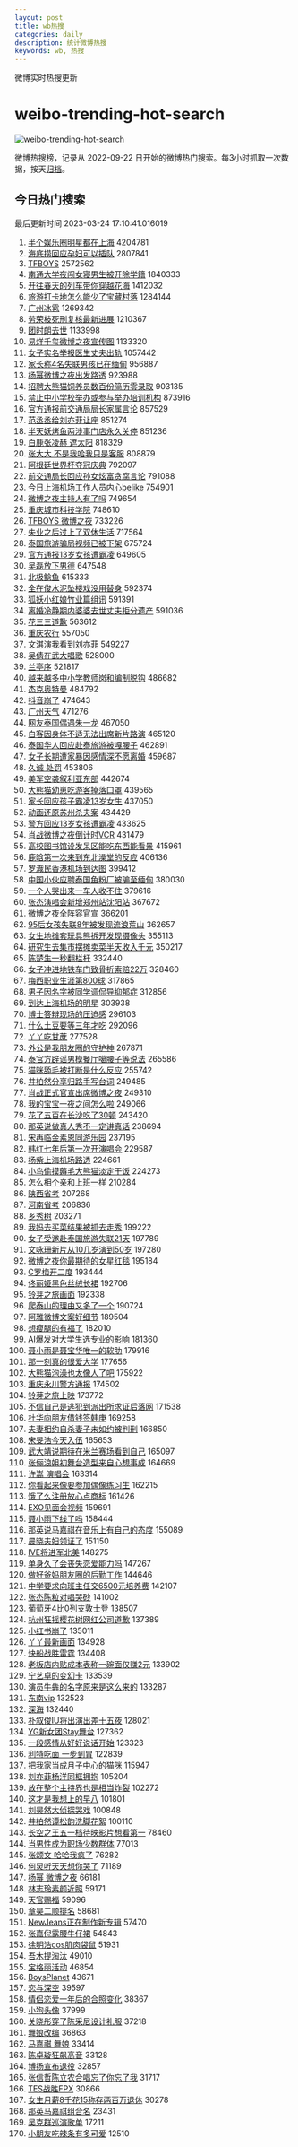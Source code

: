 ```yaml
---
layout: post
title: wb热搜
categories: daily
description: 统计微博热搜
keywords: wb, 热搜
---
```


微博实时热搜更新

# weibo-trending-hot-search

[![weibo-trending-hot-search](https://github.com/ameizi/weibo-trending-hot-search/actions/workflows/ci.yml/badge.svg)](https://github.com/ameizi/weibo-trending-hot-search/actions/workflows/ci.yml)

微博热搜榜，记录从 2022-09-22 日开始的微博热门搜索。每3小时抓取一次数据，按天[归档](./archives)。

## 今日热门搜索

<!-- BEGIN --> 
最后更新时间 2023-03-24 17:10:41.016019 
1. [半个娱乐圈明星都在上海](https://s.weibo.com/weibo?q=%23%E5%8D%8A%E4%B8%AA%E5%A8%B1%E4%B9%90%E5%9C%88%E6%98%8E%E6%98%9F%E9%83%BD%E5%9C%A8%E4%B8%8A%E6%B5%B7%23&t=31&band_rank=1&Refer=top) 4204781
1. [海底捞回应孕妇可以插队](https://s.weibo.com/weibo?q=%23%E6%B5%B7%E5%BA%95%E6%8D%9E%E5%9B%9E%E5%BA%94%E5%AD%95%E5%A6%87%E5%8F%AF%E4%BB%A5%E6%8F%92%E9%98%9F%23&t=31&band_rank=1&Refer=top) 2807841
1. [TFBOYS](https://s.weibo.com/weibo?q=TFBOYS&t=31&band_rank=1&Refer=top) 2572562
1. [南通大学夜闯女寝男生被开除学籍](https://s.weibo.com/weibo?q=%23%E5%8D%97%E9%80%9A%E5%A4%A7%E5%AD%A6%E5%A4%9C%E9%97%AF%E5%A5%B3%E5%AF%9D%E7%94%B7%E7%94%9F%E8%A2%AB%E5%BC%80%E9%99%A4%E5%AD%A6%E7%B1%8D%23&t=31&band_rank=2&Refer=top) 1840333
1. [开往春天的列车带你穿越花海](https://s.weibo.com/weibo?q=%23%E5%BC%80%E5%BE%80%E6%98%A5%E5%A4%A9%E7%9A%84%E5%88%97%E8%BD%A6%E5%B8%A6%E4%BD%A0%E7%A9%BF%E8%B6%8A%E8%8A%B1%E6%B5%B7%23&t=31&band_rank=3&Refer=top) 1412032
1. [旅游打卡地怎么能少了宝藏村落](https://s.weibo.com/weibo?q=%23%E6%97%85%E6%B8%B8%E6%89%93%E5%8D%A1%E5%9C%B0%E6%80%8E%E4%B9%88%E8%83%BD%E5%B0%91%E4%BA%86%E5%AE%9D%E8%97%8F%E6%9D%91%E8%90%BD%23&t=31&band_rank=3&Refer=top) 1284144
1. [广州冰雹](https://s.weibo.com/weibo?q=%23%E5%B9%BF%E5%B7%9E%E5%86%B0%E9%9B%B9%23&t=31&band_rank=4&Refer=top) 1269342
1. [劳荣枝死刑复核最新进展](https://s.weibo.com/weibo?q=%23%E5%8A%B3%E8%8D%A3%E6%9E%9D%E6%AD%BB%E5%88%91%E5%A4%8D%E6%A0%B8%E6%9C%80%E6%96%B0%E8%BF%9B%E5%B1%95%23&t=31&band_rank=5&Refer=top) 1210367
1. [团时朗去世](https://s.weibo.com/weibo?q=%23%E5%9B%A2%E6%97%B6%E6%9C%97%E5%8E%BB%E4%B8%96%23&t=31&band_rank=6&Refer=top) 1133998
1. [易烊千玺微博之夜宣传图](https://s.weibo.com/weibo?q=%23%E6%98%93%E7%83%8A%E5%8D%83%E7%8E%BA%E5%BE%AE%E5%8D%9A%E4%B9%8B%E5%A4%9C%E5%AE%A3%E4%BC%A0%E5%9B%BE%23&t=31&band_rank=7&Refer=top) 1133320
1. [女子实名举报医生丈夫出轨](https://s.weibo.com/weibo?q=%23%E5%A5%B3%E5%AD%90%E5%AE%9E%E5%90%8D%E4%B8%BE%E6%8A%A5%E5%8C%BB%E7%94%9F%E4%B8%88%E5%A4%AB%E5%87%BA%E8%BD%A8%23&t=31&band_rank=4&Refer=top) 1057442
1. [家长称4名失联男孩已在缅甸](https://s.weibo.com/weibo?q=%23%E5%AE%B6%E9%95%BF%E7%A7%B04%E5%90%8D%E5%A4%B1%E8%81%94%E7%94%B7%E5%AD%A9%E5%B7%B2%E5%9C%A8%E7%BC%85%E7%94%B8%23&t=31&band_rank=8&Refer=top) 956887
1. [杨幂微博之夜出发路透](https://s.weibo.com/weibo?q=%23%E6%9D%A8%E5%B9%82%E5%BE%AE%E5%8D%9A%E4%B9%8B%E5%A4%9C%E5%87%BA%E5%8F%91%E8%B7%AF%E9%80%8F%23&t=31&band_rank=9&Refer=top) 923988
1. [招聘大熊猫饲养员数百份简历零录取](https://s.weibo.com/weibo?q=%23%E6%8B%9B%E8%81%98%E5%A4%A7%E7%86%8A%E7%8C%AB%E9%A5%B2%E5%85%BB%E5%91%98%E6%95%B0%E7%99%BE%E4%BB%BD%E7%AE%80%E5%8E%86%E9%9B%B6%E5%BD%95%E5%8F%96%23&t=31&band_rank=6&Refer=top) 903135
1. [禁止中小学校举办或参与举办培训机构](https://s.weibo.com/weibo?q=%23%E7%A6%81%E6%AD%A2%E4%B8%AD%E5%B0%8F%E5%AD%A6%E6%A0%A1%E4%B8%BE%E5%8A%9E%E6%88%96%E5%8F%82%E4%B8%8E%E4%B8%BE%E5%8A%9E%E5%9F%B9%E8%AE%AD%E6%9C%BA%E6%9E%84%23&t=31&band_rank=10&Refer=top) 873916
1. [官方通报前交通局局长家属言论](https://s.weibo.com/weibo?q=%23%E5%AE%98%E6%96%B9%E9%80%9A%E6%8A%A5%E5%89%8D%E4%BA%A4%E9%80%9A%E5%B1%80%E5%B1%80%E9%95%BF%E5%AE%B6%E5%B1%9E%E8%A8%80%E8%AE%BA%23&t=31&band_rank=2&Refer=top) 857529
1. [范丞丞给刘亦菲让座](https://s.weibo.com/weibo?q=%23%E8%8C%83%E4%B8%9E%E4%B8%9E%E7%BB%99%E5%88%98%E4%BA%A6%E8%8F%B2%E8%AE%A9%E5%BA%A7%23&t=31&band_rank=11&Refer=top) 851274
1. [半天妖烤鱼两涉事门店永久关停](https://s.weibo.com/weibo?q=%23%E5%8D%8A%E5%A4%A9%E5%A6%96%E7%83%A4%E9%B1%BC%E4%B8%A4%E6%B6%89%E4%BA%8B%E9%97%A8%E5%BA%97%E6%B0%B8%E4%B9%85%E5%85%B3%E5%81%9C%23&t=31&band_rank=2&Refer=top) 851236
1. [白鹿张凌赫 遮太阳](https://s.weibo.com/weibo?q=%E7%99%BD%E9%B9%BF%E5%BC%A0%E5%87%8C%E8%B5%AB%20%E9%81%AE%E5%A4%AA%E9%98%B3&t=31&band_rank=7&Refer=top) 818329
1. [张大大 不是我哈我只是客服](https://s.weibo.com/weibo?q=%E5%BC%A0%E5%A4%A7%E5%A4%A7%20%E4%B8%8D%E6%98%AF%E6%88%91%E5%93%88%E6%88%91%E5%8F%AA%E6%98%AF%E5%AE%A2%E6%9C%8D&t=31&band_rank=4&Refer=top) 808879
1. [阿根廷世界杯夺冠庆典](https://s.weibo.com/weibo?q=%23%E9%98%BF%E6%A0%B9%E5%BB%B7%E4%B8%96%E7%95%8C%E6%9D%AF%E5%A4%BA%E5%86%A0%E5%BA%86%E5%85%B8%23&t=31&band_rank=8&Refer=top) 792097
1. [前交通局长回应孙女炫富贪腐言论](https://s.weibo.com/weibo?q=%23%E5%89%8D%E4%BA%A4%E9%80%9A%E5%B1%80%E9%95%BF%E5%9B%9E%E5%BA%94%E5%AD%99%E5%A5%B3%E7%82%AB%E5%AF%8C%E8%B4%AA%E8%85%90%E8%A8%80%E8%AE%BA%23&t=31&band_rank=5&Refer=top) 791088
1. [今日上海机场工作人员内心belike](https://s.weibo.com/weibo?q=%23%E4%BB%8A%E6%97%A5%E4%B8%8A%E6%B5%B7%E6%9C%BA%E5%9C%BA%E5%B7%A5%E4%BD%9C%E4%BA%BA%E5%91%98%E5%86%85%E5%BF%83belike%23&t=31&band_rank=6&Refer=top) 754901
1. [微博之夜主持人有了吗](https://s.weibo.com/weibo?q=%23%E5%BE%AE%E5%8D%9A%E4%B9%8B%E5%A4%9C%E4%B8%BB%E6%8C%81%E4%BA%BA%E6%9C%89%E4%BA%86%E5%90%97%23&t=31&band_rank=12&Refer=top) 749654
1. [重庆城市科技学院](https://s.weibo.com/weibo?q=%23%E9%87%8D%E5%BA%86%E5%9F%8E%E5%B8%82%E7%A7%91%E6%8A%80%E5%AD%A6%E9%99%A2%23&t=31&band_rank=7&Refer=top) 748610
1. [TFBOYS 微博之夜](https://s.weibo.com/weibo?q=TFBOYS%20%E5%BE%AE%E5%8D%9A%E4%B9%8B%E5%A4%9C&t=31&band_rank=4&Refer=top) 733226
1. [失业之后过上了双休生活](https://s.weibo.com/weibo?q=%23%E5%A4%B1%E4%B8%9A%E4%B9%8B%E5%90%8E%E8%BF%87%E4%B8%8A%E4%BA%86%E5%8F%8C%E4%BC%91%E7%94%9F%E6%B4%BB%23&t=31&band_rank=9&Refer=top) 717564
1. [泰国旅游骗局视频已被下架](https://s.weibo.com/weibo?q=%23%E6%B3%B0%E5%9B%BD%E6%97%85%E6%B8%B8%E9%AA%97%E5%B1%80%E8%A7%86%E9%A2%91%E5%B7%B2%E8%A2%AB%E4%B8%8B%E6%9E%B6%23&t=31&band_rank=41&Refer=top) 675724
1. [官方通报13岁女孩遭霸凌](https://s.weibo.com/weibo?q=%23%E5%AE%98%E6%96%B9%E9%80%9A%E6%8A%A513%E5%B2%81%E5%A5%B3%E5%AD%A9%E9%81%AD%E9%9C%B8%E5%87%8C%23&t=31&band_rank=10&Refer=top) 649605
1. [吴磊放下男德](https://s.weibo.com/weibo?q=%23%E5%90%B4%E7%A3%8A%E6%94%BE%E4%B8%8B%E7%94%B7%E5%BE%B7%23&t=31&band_rank=6&Refer=top) 647548
1. [北极鲶鱼](https://s.weibo.com/weibo?q=%23%E5%8C%97%E6%9E%81%E9%B2%B6%E9%B1%BC%23&t=31&band_rank=11&Refer=top) 615333
1. [全在俊水泥坠楼戏没用替身](https://s.weibo.com/weibo?q=%23%E5%85%A8%E5%9C%A8%E4%BF%8A%E6%B0%B4%E6%B3%A5%E5%9D%A0%E6%A5%BC%E6%88%8F%E6%B2%A1%E7%94%A8%E6%9B%BF%E8%BA%AB%23&t=31&band_rank=2&Refer=top) 592374
1. [狐妖小红娘竹业篇组讯](https://s.weibo.com/weibo?q=%23%E7%8B%90%E5%A6%96%E5%B0%8F%E7%BA%A2%E5%A8%98%E7%AB%B9%E4%B8%9A%E7%AF%87%E7%BB%84%E8%AE%AF%23&t=31&band_rank=10&Refer=top) 591391
1. [离婚冷静期内婆婆去世丈夫拒分遗产](https://s.weibo.com/weibo?q=%23%E7%A6%BB%E5%A9%9A%E5%86%B7%E9%9D%99%E6%9C%9F%E5%86%85%E5%A9%86%E5%A9%86%E5%8E%BB%E4%B8%96%E4%B8%88%E5%A4%AB%E6%8B%92%E5%88%86%E9%81%97%E4%BA%A7%23&t=31&band_rank=19&Refer=top) 591036
1. [花三三道歉](https://s.weibo.com/weibo?q=%23%E8%8A%B1%E4%B8%89%E4%B8%89%E9%81%93%E6%AD%89%23&t=31&band_rank=12&Refer=top) 563612
1. [重庆农行](https://s.weibo.com/weibo?q=%E9%87%8D%E5%BA%86%E5%86%9C%E8%A1%8C&t=31&band_rank=7&Refer=top) 557050
1. [文淇演我看到刘亦菲](https://s.weibo.com/weibo?q=%23%E6%96%87%E6%B7%87%E6%BC%94%E6%88%91%E7%9C%8B%E5%88%B0%E5%88%98%E4%BA%A6%E8%8F%B2%23&t=31&band_rank=13&Refer=top) 549227
1. [吴倩在武大唱歌](https://s.weibo.com/weibo?q=%23%E5%90%B4%E5%80%A9%E5%9C%A8%E6%AD%A6%E5%A4%A7%E5%94%B1%E6%AD%8C%23&t=31&band_rank=14&Refer=top) 528000
1. [兰亭序](https://s.weibo.com/weibo?q=%E5%85%B0%E4%BA%AD%E5%BA%8F&t=31&band_rank=1&Refer=top) 521817
1. [越来越多中小学教师岗和编制脱钩](https://s.weibo.com/weibo?q=%23%E8%B6%8A%E6%9D%A5%E8%B6%8A%E5%A4%9A%E4%B8%AD%E5%B0%8F%E5%AD%A6%E6%95%99%E5%B8%88%E5%B2%97%E5%92%8C%E7%BC%96%E5%88%B6%E8%84%B1%E9%92%A9%23&t=31&band_rank=4&Refer=top) 486682
1. [杰克奥特曼](https://s.weibo.com/weibo?q=%E6%9D%B0%E5%85%8B%E5%A5%A5%E7%89%B9%E6%9B%BC&t=31&band_rank=17&Refer=top) 484792
1. [抖音崩了](https://s.weibo.com/weibo?q=%E6%8A%96%E9%9F%B3%E5%B4%A9%E4%BA%86&t=31&band_rank=31&Refer=top) 474643
1. [广州天气](https://s.weibo.com/weibo?q=%23%E5%B9%BF%E5%B7%9E%E5%A4%A9%E6%B0%94%23&t=31&band_rank=18&Refer=top) 471276
1. [网友泰国偶遇朱一龙](https://s.weibo.com/weibo?q=%23%E7%BD%91%E5%8F%8B%E6%B3%B0%E5%9B%BD%E5%81%B6%E9%81%87%E6%9C%B1%E4%B8%80%E9%BE%99%23&t=31&band_rank=17&Refer=top) 467050
1. [白客因身体不适无法出席新片路演](https://s.weibo.com/weibo?q=%23%E7%99%BD%E5%AE%A2%E5%9B%A0%E8%BA%AB%E4%BD%93%E4%B8%8D%E9%80%82%E6%97%A0%E6%B3%95%E5%87%BA%E5%B8%AD%E6%96%B0%E7%89%87%E8%B7%AF%E6%BC%94%23&t=31&band_rank=19&Refer=top) 465120
1. [泰国华人回应赴泰旅游被嘎腰子](https://s.weibo.com/weibo?q=%23%E6%B3%B0%E5%9B%BD%E5%8D%8E%E4%BA%BA%E5%9B%9E%E5%BA%94%E8%B5%B4%E6%B3%B0%E6%97%85%E6%B8%B8%E8%A2%AB%E5%98%8E%E8%85%B0%E5%AD%90%23&t=31&band_rank=20&Refer=top) 462891
1. [女子长期遭家暴因感情深不愿离婚](https://s.weibo.com/weibo?q=%23%E5%A5%B3%E5%AD%90%E9%95%BF%E6%9C%9F%E9%81%AD%E5%AE%B6%E6%9A%B4%E5%9B%A0%E6%84%9F%E6%83%85%E6%B7%B1%E4%B8%8D%E6%84%BF%E7%A6%BB%E5%A9%9A%23&t=31&band_rank=9&Refer=top) 459687
1. [久诚 处罚](https://s.weibo.com/weibo?q=%E4%B9%85%E8%AF%9A%20%E5%A4%84%E7%BD%9A&t=31&band_rank=18&Refer=top) 453806
1. [美军空袭叙利亚东部](https://s.weibo.com/weibo?q=%23%E7%BE%8E%E5%86%9B%E7%A9%BA%E8%A2%AD%E5%8F%99%E5%88%A9%E4%BA%9A%E4%B8%9C%E9%83%A8%23&t=31&band_rank=10&Refer=top) 442674
1. [大熊猫幼崽吃游客掉落口罩](https://s.weibo.com/weibo?q=%23%E5%A4%A7%E7%86%8A%E7%8C%AB%E5%B9%BC%E5%B4%BD%E5%90%83%E6%B8%B8%E5%AE%A2%E6%8E%89%E8%90%BD%E5%8F%A3%E7%BD%A9%23&t=31&band_rank=11&Refer=top) 439565
1. [家长回应孩子霸凌13岁女生](https://s.weibo.com/weibo?q=%23%E5%AE%B6%E9%95%BF%E5%9B%9E%E5%BA%94%E5%AD%A9%E5%AD%90%E9%9C%B8%E5%87%8C13%E5%B2%81%E5%A5%B3%E7%94%9F%23&t=31&band_rank=13&Refer=top) 437050
1. [动画还原苏州杀夫案](https://s.weibo.com/weibo?q=%23%E5%8A%A8%E7%94%BB%E8%BF%98%E5%8E%9F%E8%8B%8F%E5%B7%9E%E6%9D%80%E5%A4%AB%E6%A1%88%23&t=31&band_rank=12&Refer=top) 434429
1. [警方回应13岁女孩遭霸凌](https://s.weibo.com/weibo?q=%23%E8%AD%A6%E6%96%B9%E5%9B%9E%E5%BA%9413%E5%B2%81%E5%A5%B3%E5%AD%A9%E9%81%AD%E9%9C%B8%E5%87%8C%23&t=31&band_rank=19&Refer=top) 433625
1. [肖战微博之夜倒计时VCR](https://s.weibo.com/weibo?q=%23%E8%82%96%E6%88%98%E5%BE%AE%E5%8D%9A%E4%B9%8B%E5%A4%9C%E5%80%92%E8%AE%A1%E6%97%B6VCR%23&t=31&band_rank=14&Refer=top) 431479
1. [高校图书馆设发呆区能吃东西能看景](https://s.weibo.com/weibo?q=%23%E9%AB%98%E6%A0%A1%E5%9B%BE%E4%B9%A6%E9%A6%86%E8%AE%BE%E5%8F%91%E5%91%86%E5%8C%BA%E8%83%BD%E5%90%83%E4%B8%9C%E8%A5%BF%E8%83%BD%E7%9C%8B%E6%99%AF%23&t=31&band_rank=21&Refer=top) 415961
1. [鹿晗第一次来到东北澡堂的反应](https://s.weibo.com/weibo?q=%23%E9%B9%BF%E6%99%97%E7%AC%AC%E4%B8%80%E6%AC%A1%E6%9D%A5%E5%88%B0%E4%B8%9C%E5%8C%97%E6%BE%A1%E5%A0%82%E7%9A%84%E5%8F%8D%E5%BA%94%23&t=31&band_rank=14&Refer=top) 406136
1. [罗渽民香港机场到达图](https://s.weibo.com/weibo?q=%23%E7%BD%97%E6%B8%BD%E6%B0%91%E9%A6%99%E6%B8%AF%E6%9C%BA%E5%9C%BA%E5%88%B0%E8%BE%BE%E5%9B%BE%23&t=31&band_rank=16&Refer=top) 399412
1. [中国小伙应聘泰国鱼粉厂被骗至缅甸](https://s.weibo.com/weibo?q=%23%E4%B8%AD%E5%9B%BD%E5%B0%8F%E4%BC%99%E5%BA%94%E8%81%98%E6%B3%B0%E5%9B%BD%E9%B1%BC%E7%B2%89%E5%8E%82%E8%A2%AB%E9%AA%97%E8%87%B3%E7%BC%85%E7%94%B8%23&t=31&band_rank=25&Refer=top) 380030
1. [一个人哭出来一车人收不住](https://s.weibo.com/weibo?q=%23%E4%B8%80%E4%B8%AA%E4%BA%BA%E5%93%AD%E5%87%BA%E6%9D%A5%E4%B8%80%E8%BD%A6%E4%BA%BA%E6%94%B6%E4%B8%8D%E4%BD%8F%23&t=31&band_rank=17&Refer=top) 379616
1. [张杰演唱会新增郑州站沈阳站](https://s.weibo.com/weibo?q=%23%E5%BC%A0%E6%9D%B0%E6%BC%94%E5%94%B1%E4%BC%9A%E6%96%B0%E5%A2%9E%E9%83%91%E5%B7%9E%E7%AB%99%E6%B2%88%E9%98%B3%E7%AB%99%23&t=31&band_rank=19&Refer=top) 367672
1. [微博之夜全阵容官宣](https://s.weibo.com/weibo?q=%23%E5%BE%AE%E5%8D%9A%E4%B9%8B%E5%A4%9C%E5%85%A8%E9%98%B5%E5%AE%B9%E5%AE%98%E5%AE%A3%23&t=31&band_rank=20&Refer=top) 366201
1. [95后女孩失联8年被发现流浪荒山](https://s.weibo.com/weibo?q=%2395%E5%90%8E%E5%A5%B3%E5%AD%A9%E5%A4%B1%E8%81%948%E5%B9%B4%E8%A2%AB%E5%8F%91%E7%8E%B0%E6%B5%81%E6%B5%AA%E8%8D%92%E5%B1%B1%23&t=31&band_rank=12&Refer=top) 362657
1. [女生地摊套玩具熊拆开发现摄像头](https://s.weibo.com/weibo?q=%23%E5%A5%B3%E7%94%9F%E5%9C%B0%E6%91%8A%E5%A5%97%E7%8E%A9%E5%85%B7%E7%86%8A%E6%8B%86%E5%BC%80%E5%8F%91%E7%8E%B0%E6%91%84%E5%83%8F%E5%A4%B4%23&t=31&band_rank=21&Refer=top) 355113
1. [研究生去集市摆摊卖菜半天收入千元](https://s.weibo.com/weibo?q=%23%E7%A0%94%E7%A9%B6%E7%94%9F%E5%8E%BB%E9%9B%86%E5%B8%82%E6%91%86%E6%91%8A%E5%8D%96%E8%8F%9C%E5%8D%8A%E5%A4%A9%E6%94%B6%E5%85%A5%E5%8D%83%E5%85%83%23&t=31&band_rank=21&Refer=top) 350217
1. [陈楚生一秒翻栏杆](https://s.weibo.com/weibo?q=%23%E9%99%88%E6%A5%9A%E7%94%9F%E4%B8%80%E7%A7%92%E7%BF%BB%E6%A0%8F%E6%9D%86%23&t=31&band_rank=16&Refer=top) 332440
1. [女子冲进地铁车门致骨折索赔22万](https://s.weibo.com/weibo?q=%23%E5%A5%B3%E5%AD%90%E5%86%B2%E8%BF%9B%E5%9C%B0%E9%93%81%E8%BD%A6%E9%97%A8%E8%87%B4%E9%AA%A8%E6%8A%98%E7%B4%A2%E8%B5%9422%E4%B8%87%23&t=31&band_rank=32&Refer=top) 328460
1. [梅西职业生涯第800球](https://s.weibo.com/weibo?q=%23%E6%A2%85%E8%A5%BF%E8%81%8C%E4%B8%9A%E7%94%9F%E6%B6%AF%E7%AC%AC800%E7%90%83%23&t=31&band_rank=27&Refer=top) 317865
1. [男子因名字被同学调侃导抑郁症](https://s.weibo.com/weibo?q=%23%E7%94%B7%E5%AD%90%E5%9B%A0%E5%90%8D%E5%AD%97%E8%A2%AB%E5%90%8C%E5%AD%A6%E8%B0%83%E4%BE%83%E5%AF%BC%E6%8A%91%E9%83%81%E7%97%87%23&t=31&band_rank=21&Refer=top) 312856
1. [到达上海机场的明星](https://s.weibo.com/weibo?q=%23%E5%88%B0%E8%BE%BE%E4%B8%8A%E6%B5%B7%E6%9C%BA%E5%9C%BA%E7%9A%84%E6%98%8E%E6%98%9F%23&t=31&band_rank=22&Refer=top) 303938
1. [博士答辩现场的压迫感](https://s.weibo.com/weibo?q=%23%E5%8D%9A%E5%A3%AB%E7%AD%94%E8%BE%A9%E7%8E%B0%E5%9C%BA%E7%9A%84%E5%8E%8B%E8%BF%AB%E6%84%9F%23&t=31&band_rank=28&Refer=top) 296103
1. [什么土豆要等三年才吃](https://s.weibo.com/weibo?q=%23%E4%BB%80%E4%B9%88%E5%9C%9F%E8%B1%86%E8%A6%81%E7%AD%89%E4%B8%89%E5%B9%B4%E6%89%8D%E5%90%83%23&t=31&band_rank=24&Refer=top) 292096
1. [丫丫吃甘蔗](https://s.weibo.com/weibo?q=%23%E4%B8%AB%E4%B8%AB%E5%90%83%E7%94%98%E8%94%97%23&t=31&band_rank=5&Refer=top) 277528
1. [外公是我朋友圈的守护神](https://s.weibo.com/weibo?q=%23%E5%A4%96%E5%85%AC%E6%98%AF%E6%88%91%E6%9C%8B%E5%8F%8B%E5%9C%88%E7%9A%84%E5%AE%88%E6%8A%A4%E7%A5%9E%23&t=31&band_rank=48&Refer=top) 267871
1. [泰官方辟谣男模餐厅噶腰子等说法](https://s.weibo.com/weibo?q=%23%E6%B3%B0%E5%AE%98%E6%96%B9%E8%BE%9F%E8%B0%A3%E7%94%B7%E6%A8%A1%E9%A4%90%E5%8E%85%E5%99%B6%E8%85%B0%E5%AD%90%E7%AD%89%E8%AF%B4%E6%B3%95%23&t=31&band_rank=6&Refer=top) 265586
1. [猫咪舔毛被打断是什么反应](https://s.weibo.com/weibo?q=%23%E7%8C%AB%E5%92%AA%E8%88%94%E6%AF%9B%E8%A2%AB%E6%89%93%E6%96%AD%E6%98%AF%E4%BB%80%E4%B9%88%E5%8F%8D%E5%BA%94%23&t=31&band_rank=26&Refer=top) 255742
1. [井柏然分享归路手写台词](https://s.weibo.com/weibo?q=%23%E4%BA%95%E6%9F%8F%E7%84%B6%E5%88%86%E4%BA%AB%E5%BD%92%E8%B7%AF%E6%89%8B%E5%86%99%E5%8F%B0%E8%AF%8D%23&t=31&band_rank=27&Refer=top) 249485
1. [肖战正式官宣出席微博之夜](https://s.weibo.com/weibo?q=%23%E8%82%96%E6%88%98%E6%AD%A3%E5%BC%8F%E5%AE%98%E5%AE%A3%E5%87%BA%E5%B8%AD%E5%BE%AE%E5%8D%9A%E4%B9%8B%E5%A4%9C%23&t=31&band_rank=28&Refer=top) 249310
1. [我的宝宝一夜之间怎么啦](https://s.weibo.com/weibo?q=%23%E6%88%91%E7%9A%84%E5%AE%9D%E5%AE%9D%E4%B8%80%E5%A4%9C%E4%B9%8B%E9%97%B4%E6%80%8E%E4%B9%88%E5%95%A6%23&t=31&band_rank=29&Refer=top) 249066
1. [花了五百在长沙吃了30顿](https://s.weibo.com/weibo?q=%23%E8%8A%B1%E4%BA%86%E4%BA%94%E7%99%BE%E5%9C%A8%E9%95%BF%E6%B2%99%E5%90%83%E4%BA%8630%E9%A1%BF%23&t=31&band_rank=10&Refer=top) 243420
1. [那英说做真人秀不一定讲真话](https://s.weibo.com/weibo?q=%23%E9%82%A3%E8%8B%B1%E8%AF%B4%E5%81%9A%E7%9C%9F%E4%BA%BA%E7%A7%80%E4%B8%8D%E4%B8%80%E5%AE%9A%E8%AE%B2%E7%9C%9F%E8%AF%9D%23&t=31&band_rank=29&Refer=top) 238694
1. [宋再临金素恩同游乐园](https://s.weibo.com/weibo?q=%23%E5%AE%8B%E5%86%8D%E4%B8%B4%E9%87%91%E7%B4%A0%E6%81%A9%E5%90%8C%E6%B8%B8%E4%B9%90%E5%9B%AD%23&t=31&band_rank=18&Refer=top) 237195
1. [韩红七年后第一次开演唱会](https://s.weibo.com/weibo?q=%23%E9%9F%A9%E7%BA%A2%E4%B8%83%E5%B9%B4%E5%90%8E%E7%AC%AC%E4%B8%80%E6%AC%A1%E5%BC%80%E6%BC%94%E5%94%B1%E4%BC%9A%23&t=31&band_rank=31&Refer=top) 229587
1. [杨紫上海机场路透](https://s.weibo.com/weibo?q=%23%E6%9D%A8%E7%B4%AB%E4%B8%8A%E6%B5%B7%E6%9C%BA%E5%9C%BA%E8%B7%AF%E9%80%8F%23&t=31&band_rank=33&Refer=top) 224661
1. [小鸟偷摸薅毛大熊猫淡定干饭](https://s.weibo.com/weibo?q=%23%E5%B0%8F%E9%B8%9F%E5%81%B7%E6%91%B8%E8%96%85%E6%AF%9B%E5%A4%A7%E7%86%8A%E7%8C%AB%E6%B7%A1%E5%AE%9A%E5%B9%B2%E9%A5%AD%23&t=31&band_rank=27&Refer=top) 224273
1. [怎么相个亲和上班一样](https://s.weibo.com/weibo?q=%23%E6%80%8E%E4%B9%88%E7%9B%B8%E4%B8%AA%E4%BA%B2%E5%92%8C%E4%B8%8A%E7%8F%AD%E4%B8%80%E6%A0%B7%23&t=31&band_rank=44&Refer=top) 210284
1. [陕西省考](https://s.weibo.com/weibo?q=%E9%99%95%E8%A5%BF%E7%9C%81%E8%80%83&t=31&band_rank=34&Refer=top) 207268
1. [河南省考](https://s.weibo.com/weibo?q=%E6%B2%B3%E5%8D%97%E7%9C%81%E8%80%83&t=31&band_rank=38&Refer=top) 206836
1. [乡秀树](https://s.weibo.com/weibo?q=%E4%B9%A1%E7%A7%80%E6%A0%91&t=31&band_rank=34&Refer=top) 203271
1. [我妈去买菜结果被抓去走秀](https://s.weibo.com/weibo?q=%23%E6%88%91%E5%A6%88%E5%8E%BB%E4%B9%B0%E8%8F%9C%E7%BB%93%E6%9E%9C%E8%A2%AB%E6%8A%93%E5%8E%BB%E8%B5%B0%E7%A7%80%23&t=31&band_rank=35&Refer=top) 199222
1. [女子受邀赴泰国旅游失联21天](https://s.weibo.com/weibo?q=%23%E5%A5%B3%E5%AD%90%E5%8F%97%E9%82%80%E8%B5%B4%E6%B3%B0%E5%9B%BD%E6%97%85%E6%B8%B8%E5%A4%B1%E8%81%9421%E5%A4%A9%23&t=31&band_rank=7&Refer=top) 197789
1. [文咏珊新片从10几岁演到50岁](https://s.weibo.com/weibo?q=%23%E6%96%87%E5%92%8F%E7%8F%8A%E6%96%B0%E7%89%87%E4%BB%8E10%E5%87%A0%E5%B2%81%E6%BC%94%E5%88%B050%E5%B2%81%23&t=31&band_rank=35&Refer=top) 197280
1. [微博之夜你最期待的女星红毯](https://s.weibo.com/weibo?q=%23%E5%BE%AE%E5%8D%9A%E4%B9%8B%E5%A4%9C%E4%BD%A0%E6%9C%80%E6%9C%9F%E5%BE%85%E7%9A%84%E5%A5%B3%E6%98%9F%E7%BA%A2%E6%AF%AF%23&t=31&band_rank=36&Refer=top) 195184
1. [C罗梅开二度](https://s.weibo.com/weibo?q=%23C%E7%BD%97%E6%A2%85%E5%BC%80%E4%BA%8C%E5%BA%A6%23&t=31&band_rank=31&Refer=top) 193444
1. [佟丽娅黑色丝绒长裙](https://s.weibo.com/weibo?q=%23%E4%BD%9F%E4%B8%BD%E5%A8%85%E9%BB%91%E8%89%B2%E4%B8%9D%E7%BB%92%E9%95%BF%E8%A3%99%23&t=31&band_rank=20&Refer=top) 192706
1. [铃芽之旅画面](https://s.weibo.com/weibo?q=%E9%93%83%E8%8A%BD%E4%B9%8B%E6%97%85%E7%94%BB%E9%9D%A2&t=31&band_rank=19&Refer=top) 192338
1. [爬泰山的理由又多了一个](https://s.weibo.com/weibo?q=%23%E7%88%AC%E6%B3%B0%E5%B1%B1%E7%9A%84%E7%90%86%E7%94%B1%E5%8F%88%E5%A4%9A%E4%BA%86%E4%B8%80%E4%B8%AA%23&t=31&band_rank=33&Refer=top) 190724
1. [阿雅微博文案好细节](https://s.weibo.com/weibo?q=%23%E9%98%BF%E9%9B%85%E5%BE%AE%E5%8D%9A%E6%96%87%E6%A1%88%E5%A5%BD%E7%BB%86%E8%8A%82%23&t=31&band_rank=37&Refer=top) 189504
1. [想瘦腿的有福了](https://s.weibo.com/weibo?q=%23%E6%83%B3%E7%98%A6%E8%85%BF%E7%9A%84%E6%9C%89%E7%A6%8F%E4%BA%86%23&t=31&band_rank=30&Refer=top) 182010
1. [AI爆发对大学生选专业的影响](https://s.weibo.com/weibo?q=%23AI%E7%88%86%E5%8F%91%E5%AF%B9%E5%A4%A7%E5%AD%A6%E7%94%9F%E9%80%89%E4%B8%93%E4%B8%9A%E7%9A%84%E5%BD%B1%E5%93%8D%23&t=31&band_rank=22&Refer=top) 181360
1. [聂小雨是聂宝华唯一的软肋](https://s.weibo.com/weibo?q=%23%E8%81%82%E5%B0%8F%E9%9B%A8%E6%98%AF%E8%81%82%E5%AE%9D%E5%8D%8E%E5%94%AF%E4%B8%80%E7%9A%84%E8%BD%AF%E8%82%8B%23&t=31&band_rank=15&Refer=top) 179916
1. [那一刻真的很爱大学](https://s.weibo.com/weibo?q=%23%E9%82%A3%E4%B8%80%E5%88%BB%E7%9C%9F%E7%9A%84%E5%BE%88%E7%88%B1%E5%A4%A7%E5%AD%A6%23&t=31&band_rank=47&Refer=top) 177656
1. [大熊猫泡澡也太像人了吧](https://s.weibo.com/weibo?q=%23%E5%A4%A7%E7%86%8A%E7%8C%AB%E6%B3%A1%E6%BE%A1%E4%B9%9F%E5%A4%AA%E5%83%8F%E4%BA%BA%E4%BA%86%E5%90%A7%23&t=31&band_rank=38&Refer=top) 175922
1. [重庆永川警方通报](https://s.weibo.com/weibo?q=%23%E9%87%8D%E5%BA%86%E6%B0%B8%E5%B7%9D%E8%AD%A6%E6%96%B9%E9%80%9A%E6%8A%A5%23&t=31&band_rank=24&Refer=top) 174502
1. [铃芽之旅上映](https://s.weibo.com/weibo?q=%23%E9%93%83%E8%8A%BD%E4%B9%8B%E6%97%85%E4%B8%8A%E6%98%A0%23&t=31&band_rank=25&Refer=top) 173772
1. [不信自己是逃犯到派出所求证后落网](https://s.weibo.com/weibo?q=%23%E4%B8%8D%E4%BF%A1%E8%87%AA%E5%B7%B1%E6%98%AF%E9%80%83%E7%8A%AF%E5%88%B0%E6%B4%BE%E5%87%BA%E6%89%80%E6%B1%82%E8%AF%81%E5%90%8E%E8%90%BD%E7%BD%91%23&t=31&band_rank=27&Refer=top) 171538
1. [杜华向朋友借钱签韩庚](https://s.weibo.com/weibo?q=%23%E6%9D%9C%E5%8D%8E%E5%90%91%E6%9C%8B%E5%8F%8B%E5%80%9F%E9%92%B1%E7%AD%BE%E9%9F%A9%E5%BA%9A%23&t=31&band_rank=33&Refer=top) 169258
1. [夫妻相约自杀妻子未如约被判刑](https://s.weibo.com/weibo?q=%23%E5%A4%AB%E5%A6%BB%E7%9B%B8%E7%BA%A6%E8%87%AA%E6%9D%80%E5%A6%BB%E5%AD%90%E6%9C%AA%E5%A6%82%E7%BA%A6%E8%A2%AB%E5%88%A4%E5%88%91%23&t=31&band_rank=11&Refer=top) 166850
1. [宋旻浩今天入伍](https://s.weibo.com/weibo?q=%23%E5%AE%8B%E6%97%BB%E6%B5%A9%E4%BB%8A%E5%A4%A9%E5%85%A5%E4%BC%8D%23&t=31&band_rank=42&Refer=top) 165653
1. [武大靖说期待在米兰赛场看到自己](https://s.weibo.com/weibo?q=%23%E6%AD%A6%E5%A4%A7%E9%9D%96%E8%AF%B4%E6%9C%9F%E5%BE%85%E5%9C%A8%E7%B1%B3%E5%85%B0%E8%B5%9B%E5%9C%BA%E7%9C%8B%E5%88%B0%E8%87%AA%E5%B7%B1%23&t=31&band_rank=43&Refer=top) 165097
1. [张俪浪姐初舞台造型来自心想事成](https://s.weibo.com/weibo?q=%23%E5%BC%A0%E4%BF%AA%E6%B5%AA%E5%A7%90%E5%88%9D%E8%88%9E%E5%8F%B0%E9%80%A0%E5%9E%8B%E6%9D%A5%E8%87%AA%E5%BF%83%E6%83%B3%E4%BA%8B%E6%88%90%23&t=31&band_rank=39&Refer=top) 164669
1. [许嵩 演唱会](https://s.weibo.com/weibo?q=%E8%AE%B8%E5%B5%A9%20%E6%BC%94%E5%94%B1%E4%BC%9A&t=31&band_rank=37&Refer=top) 163314
1. [你看起来像要参加偶像练习生](https://s.weibo.com/weibo?q=%23%E4%BD%A0%E7%9C%8B%E8%B5%B7%E6%9D%A5%E5%83%8F%E8%A6%81%E5%8F%82%E5%8A%A0%E5%81%B6%E5%83%8F%E7%BB%83%E4%B9%A0%E7%94%9F%23&t=31&band_rank=39&Refer=top) 162215
1. [饿了么注册放心点商标](https://s.weibo.com/weibo?q=%23%E9%A5%BF%E4%BA%86%E4%B9%88%E6%B3%A8%E5%86%8C%E6%94%BE%E5%BF%83%E7%82%B9%E5%95%86%E6%A0%87%23&t=31&band_rank=40&Refer=top) 161426
1. [EXO见面会视频](https://s.weibo.com/weibo?q=%23EXO%E8%A7%81%E9%9D%A2%E4%BC%9A%E8%A7%86%E9%A2%91%23&t=31&band_rank=29&Refer=top) 159691
1. [聂小雨下线了吗](https://s.weibo.com/weibo?q=%23%E8%81%82%E5%B0%8F%E9%9B%A8%E4%B8%8B%E7%BA%BF%E4%BA%86%E5%90%97%23&t=31&band_rank=41&Refer=top) 158444
1. [那英说马嘉祺在音乐上有自己的态度](https://s.weibo.com/weibo?q=%23%E9%82%A3%E8%8B%B1%E8%AF%B4%E9%A9%AC%E5%98%89%E7%A5%BA%E5%9C%A8%E9%9F%B3%E4%B9%90%E4%B8%8A%E6%9C%89%E8%87%AA%E5%B7%B1%E7%9A%84%E6%80%81%E5%BA%A6%23&t=31&band_rank=43&Refer=top) 155089
1. [晨晓夫妇领证了](https://s.weibo.com/weibo?q=%23%E6%99%A8%E6%99%93%E5%A4%AB%E5%A6%87%E9%A2%86%E8%AF%81%E4%BA%86%23&t=31&band_rank=40&Refer=top) 151150
1. [IVE将进军北美](https://s.weibo.com/weibo?q=%23IVE%E5%B0%86%E8%BF%9B%E5%86%9B%E5%8C%97%E7%BE%8E%23&t=31&band_rank=46&Refer=top) 148275
1. [单身久了会丧失恋爱能力吗](https://s.weibo.com/weibo?q=%23%E5%8D%95%E8%BA%AB%E4%B9%85%E4%BA%86%E4%BC%9A%E4%B8%A7%E5%A4%B1%E6%81%8B%E7%88%B1%E8%83%BD%E5%8A%9B%E5%90%97%23&t=31&band_rank=22&Refer=top) 147267
1. [做好爸妈朋友圈的后勤工作](https://s.weibo.com/weibo?q=%23%E5%81%9A%E5%A5%BD%E7%88%B8%E5%A6%88%E6%9C%8B%E5%8F%8B%E5%9C%88%E7%9A%84%E5%90%8E%E5%8B%A4%E5%B7%A5%E4%BD%9C%23&t=31&band_rank=44&Refer=top) 144646
1. [中学要求向班主任交6500元培养费](https://s.weibo.com/weibo?q=%23%E4%B8%AD%E5%AD%A6%E8%A6%81%E6%B1%82%E5%90%91%E7%8F%AD%E4%B8%BB%E4%BB%BB%E4%BA%A46500%E5%85%83%E5%9F%B9%E5%85%BB%E8%B4%B9%23&t=31&band_rank=8&Refer=top) 142107
1. [张杰陈粒对唱哭砂](https://s.weibo.com/weibo?q=%23%E5%BC%A0%E6%9D%B0%E9%99%88%E7%B2%92%E5%AF%B9%E5%94%B1%E5%93%AD%E7%A0%82%23&t=31&band_rank=44&Refer=top) 141002
1. [葡萄牙4比0列支敦士登](https://s.weibo.com/weibo?q=%23%E8%91%A1%E8%90%84%E7%89%994%E6%AF%940%E5%88%97%E6%94%AF%E6%95%A6%E5%A3%AB%E7%99%BB%23&t=31&band_rank=45&Refer=top) 138507
1. [杭州狂摇樱花树网红公司道歉](https://s.weibo.com/weibo?q=%23%E6%9D%AD%E5%B7%9E%E7%8B%82%E6%91%87%E6%A8%B1%E8%8A%B1%E6%A0%91%E7%BD%91%E7%BA%A2%E5%85%AC%E5%8F%B8%E9%81%93%E6%AD%89%23&t=31&band_rank=13&Refer=top) 137389
1. [小红书崩了](https://s.weibo.com/weibo?q=%E5%B0%8F%E7%BA%A2%E4%B9%A6%E5%B4%A9%E4%BA%86&t=31&band_rank=46&Refer=top) 135011
1. [丫丫最新画面](https://s.weibo.com/weibo?q=%23%E4%B8%AB%E4%B8%AB%E6%9C%80%E6%96%B0%E7%94%BB%E9%9D%A2%23&t=31&band_rank=35&Refer=top) 134928
1. [快船战胜雷霆](https://s.weibo.com/weibo?q=%23%E5%BF%AB%E8%88%B9%E6%88%98%E8%83%9C%E9%9B%B7%E9%9C%86%23&t=31&band_rank=49&Refer=top) 134408
1. [老板店内贴成本表称一碗面仅赚2元](https://s.weibo.com/weibo?q=%23%E8%80%81%E6%9D%BF%E5%BA%97%E5%86%85%E8%B4%B4%E6%88%90%E6%9C%AC%E8%A1%A8%E7%A7%B0%E4%B8%80%E7%A2%97%E9%9D%A2%E4%BB%85%E8%B5%9A2%E5%85%83%23&t=31&band_rank=16&Refer=top) 133902
1. [宁艺卓的变幻卡](https://s.weibo.com/weibo?q=%23%E5%AE%81%E8%89%BA%E5%8D%93%E7%9A%84%E5%8F%98%E5%B9%BB%E5%8D%A1%23&t=31&band_rank=31&Refer=top) 133539
1. [演员牛犇的名字原来是这么来的](https://s.weibo.com/weibo?q=%23%E6%BC%94%E5%91%98%E7%89%9B%E7%8A%87%E7%9A%84%E5%90%8D%E5%AD%97%E5%8E%9F%E6%9D%A5%E6%98%AF%E8%BF%99%E4%B9%88%E6%9D%A5%E7%9A%84%23&t=31&band_rank=49&Refer=top) 133287
1. [东南vip](https://s.weibo.com/weibo?q=%E4%B8%9C%E5%8D%97vip&t=31&band_rank=32&Refer=top) 132523
1. [深海](https://s.weibo.com/weibo?q=%E6%B7%B1%E6%B5%B7&t=31&band_rank=33&Refer=top) 132440
1. [朴叙俊IU将出演出差十五夜](https://s.weibo.com/weibo?q=%23%E6%9C%B4%E5%8F%99%E4%BF%8AIU%E5%B0%86%E5%87%BA%E6%BC%94%E5%87%BA%E5%B7%AE%E5%8D%81%E4%BA%94%E5%A4%9C%23&t=31&band_rank=35&Refer=top) 128021
1. [YG新女团Stay舞台](https://s.weibo.com/weibo?q=%23YG%E6%96%B0%E5%A5%B3%E5%9B%A2Stay%E8%88%9E%E5%8F%B0%23&t=31&band_rank=50&Refer=top) 127362
1. [一段感情从好好说话开始](https://s.weibo.com/weibo?q=%23%E4%B8%80%E6%AE%B5%E6%84%9F%E6%83%85%E4%BB%8E%E5%A5%BD%E5%A5%BD%E8%AF%B4%E8%AF%9D%E5%BC%80%E5%A7%8B%23&t=31&band_rank=36&Refer=top) 123323
1. [利特吃面 一步到胃](https://s.weibo.com/weibo?q=%E5%88%A9%E7%89%B9%E5%90%83%E9%9D%A2%20%E4%B8%80%E6%AD%A5%E5%88%B0%E8%83%83&t=31&band_rank=9&Refer=top) 122839
1. [把我家当成月子中心的猫咪](https://s.weibo.com/weibo?q=%23%E6%8A%8A%E6%88%91%E5%AE%B6%E5%BD%93%E6%88%90%E6%9C%88%E5%AD%90%E4%B8%AD%E5%BF%83%E7%9A%84%E7%8C%AB%E5%92%AA%23&t=31&band_rank=38&Refer=top) 115947
1. [刘亦菲杨洋同框拥抱](https://s.weibo.com/weibo?q=%23%E5%88%98%E4%BA%A6%E8%8F%B2%E6%9D%A8%E6%B4%8B%E5%90%8C%E6%A1%86%E6%8B%A5%E6%8A%B1%23&t=31&band_rank=13&Refer=top) 105204
1. [放在整个主持界也是相当炸裂](https://s.weibo.com/weibo?q=%23%E6%94%BE%E5%9C%A8%E6%95%B4%E4%B8%AA%E4%B8%BB%E6%8C%81%E7%95%8C%E4%B9%9F%E6%98%AF%E7%9B%B8%E5%BD%93%E7%82%B8%E8%A3%82%23&t=31&band_rank=14&Refer=top) 102272
1. [这才是我想上的早八](https://s.weibo.com/weibo?q=%23%E8%BF%99%E6%89%8D%E6%98%AF%E6%88%91%E6%83%B3%E4%B8%8A%E7%9A%84%E6%97%A9%E5%85%AB%23&t=31&band_rank=40&Refer=top) 101801
1. [刘昊然大侦探哭戏](https://s.weibo.com/weibo?q=%23%E5%88%98%E6%98%8A%E7%84%B6%E5%A4%A7%E4%BE%A6%E6%8E%A2%E5%93%AD%E6%88%8F%23&t=31&band_rank=41&Refer=top) 100848
1. [井柏然谭松韵洗脚花絮](https://s.weibo.com/weibo?q=%23%E4%BA%95%E6%9F%8F%E7%84%B6%E8%B0%AD%E6%9D%BE%E9%9F%B5%E6%B4%97%E8%84%9A%E8%8A%B1%E7%B5%AE%23&t=31&band_rank=42&Refer=top) 100110
1. [长空之王五一档待映影片想看第一](https://s.weibo.com/weibo?q=%23%E9%95%BF%E7%A9%BA%E4%B9%8B%E7%8E%8B%E4%BA%94%E4%B8%80%E6%A1%A3%E5%BE%85%E6%98%A0%E5%BD%B1%E7%89%87%E6%83%B3%E7%9C%8B%E7%AC%AC%E4%B8%80%23&t=31&band_rank=49&Refer=top) 78460
1. [当男性成为职场少数群体](https://s.weibo.com/weibo?q=%23%E5%BD%93%E7%94%B7%E6%80%A7%E6%88%90%E4%B8%BA%E8%81%8C%E5%9C%BA%E5%B0%91%E6%95%B0%E7%BE%A4%E4%BD%93%23&t=31&band_rank=17&Refer=top) 77013
1. [张颂文 哈哈我疯了](https://s.weibo.com/weibo?q=%E5%BC%A0%E9%A2%82%E6%96%87%20%E5%93%88%E5%93%88%E6%88%91%E7%96%AF%E4%BA%86&t=31&band_rank=18&Refer=top) 76282
1. [何炅听天天想你哭了](https://s.weibo.com/weibo?q=%23%E4%BD%95%E7%82%85%E5%90%AC%E5%A4%A9%E5%A4%A9%E6%83%B3%E4%BD%A0%E5%93%AD%E4%BA%86%23&t=31&band_rank=23&Refer=top) 71189
1. [杨幂 微博之夜](https://s.weibo.com/weibo?q=%E6%9D%A8%E5%B9%82%20%E5%BE%AE%E5%8D%9A%E4%B9%8B%E5%A4%9C&t=31&band_rank=24&Refer=top) 66181
1. [林志玲素颜近照](https://s.weibo.com/weibo?q=%23%E6%9E%97%E5%BF%97%E7%8E%B2%E7%B4%A0%E9%A2%9C%E8%BF%91%E7%85%A7%23&t=31&band_rank=25&Refer=top) 59171
1. [天官赐福](https://s.weibo.com/weibo?q=%E5%A4%A9%E5%AE%98%E8%B5%90%E7%A6%8F&t=31&band_rank=26&Refer=top) 59096
1. [章昊二顺排名](https://s.weibo.com/weibo?q=%E7%AB%A0%E6%98%8A%E4%BA%8C%E9%A1%BA%E6%8E%92%E5%90%8D&t=31&band_rank=27&Refer=top) 58681
1. [NewJeans正在制作新专辑](https://s.weibo.com/weibo?q=%23NewJeans%E6%AD%A3%E5%9C%A8%E5%88%B6%E4%BD%9C%E6%96%B0%E4%B8%93%E8%BE%91%23&t=31&band_rank=28&Refer=top) 57470
1. [张嘉倪露腰牛仔裙](https://s.weibo.com/weibo?q=%23%E5%BC%A0%E5%98%89%E5%80%AA%E9%9C%B2%E8%85%B0%E7%89%9B%E4%BB%94%E8%A3%99%23&t=31&band_rank=29&Refer=top) 54843
1. [徐明浩cos肌肉袋鼠](https://s.weibo.com/weibo?q=%23%E5%BE%90%E6%98%8E%E6%B5%A9cos%E8%82%8C%E8%82%89%E8%A2%8B%E9%BC%A0%23&t=31&band_rank=31&Refer=top) 51931
1. [吾木提淘汰](https://s.weibo.com/weibo?q=%E5%90%BE%E6%9C%A8%E6%8F%90%E6%B7%98%E6%B1%B0&t=31&band_rank=32&Refer=top) 49010
1. [宝格丽活动](https://s.weibo.com/weibo?q=%23%E5%AE%9D%E6%A0%BC%E4%B8%BD%E6%B4%BB%E5%8A%A8%23&t=31&band_rank=34&Refer=top) 46854
1. [BoysPlanet](https://s.weibo.com/weibo?q=BoysPlanet&t=31&band_rank=36&Refer=top) 43671
1. [恋与深空](https://s.weibo.com/weibo?q=%23%E6%81%8B%E4%B8%8E%E6%B7%B1%E7%A9%BA%23&t=31&band_rank=39&Refer=top) 39597
1. [情侣恋爱一年后的合照变化](https://s.weibo.com/weibo?q=%23%E6%83%85%E4%BE%A3%E6%81%8B%E7%88%B1%E4%B8%80%E5%B9%B4%E5%90%8E%E7%9A%84%E5%90%88%E7%85%A7%E5%8F%98%E5%8C%96%23&t=31&band_rank=40&Refer=top) 38367
1. [小狗头像](https://s.weibo.com/weibo?q=%23%E5%B0%8F%E7%8B%97%E5%A4%B4%E5%83%8F%23&t=31&band_rank=41&Refer=top) 37999
1. [关晓彤穿了陈采尼设计礼服](https://s.weibo.com/weibo?q=%23%E5%85%B3%E6%99%93%E5%BD%A4%E7%A9%BF%E4%BA%86%E9%99%88%E9%87%87%E5%B0%BC%E8%AE%BE%E8%AE%A1%E7%A4%BC%E6%9C%8D%23&t=31&band_rank=42&Refer=top) 37218
1. [舞娘改编](https://s.weibo.com/weibo?q=%E8%88%9E%E5%A8%98%E6%94%B9%E7%BC%96&t=31&band_rank=43&Refer=top) 36863
1. [马嘉祺 舞娘](https://s.weibo.com/weibo?q=%E9%A9%AC%E5%98%89%E7%A5%BA%20%E8%88%9E%E5%A8%98&t=31&band_rank=45&Refer=top) 33414
1. [陈卓璇狂飙高音](https://s.weibo.com/weibo?q=%23%E9%99%88%E5%8D%93%E7%92%87%E7%8B%82%E9%A3%99%E9%AB%98%E9%9F%B3%23&t=31&band_rank=46&Refer=top) 33128
1. [博扬宣布退役](https://s.weibo.com/weibo?q=%23%E5%8D%9A%E6%89%AC%E5%AE%A3%E5%B8%83%E9%80%80%E5%BD%B9%23&t=31&band_rank=47&Refer=top) 32857
1. [张信哲陈立农合唱忘了你忘了我](https://s.weibo.com/weibo?q=%23%E5%BC%A0%E4%BF%A1%E5%93%B2%E9%99%88%E7%AB%8B%E5%86%9C%E5%90%88%E5%94%B1%E5%BF%98%E4%BA%86%E4%BD%A0%E5%BF%98%E4%BA%86%E6%88%91%23&t=31&band_rank=48&Refer=top) 31717
1. [TES战胜FPX](https://s.weibo.com/weibo?q=%23TES%E6%88%98%E8%83%9CFPX%23&t=31&band_rank=49&Refer=top) 30866
1. [女生月薪8千花15称存两百万退休](https://s.weibo.com/weibo?q=%23%E5%A5%B3%E7%94%9F%E6%9C%88%E8%96%AA8%E5%8D%83%E8%8A%B115%E7%A7%B0%E5%AD%98%E4%B8%A4%E7%99%BE%E4%B8%87%E9%80%80%E4%BC%91%23&t=31&band_rank=50&Refer=top) 30278
1. [那英马嘉祺组合名](https://s.weibo.com/weibo?q=%E9%82%A3%E8%8B%B1%E9%A9%AC%E5%98%89%E7%A5%BA%E7%BB%84%E5%90%88%E5%90%8D&t=31&band_rank=26&Refer=top) 23431
1. [吴克群巡演歌单](https://s.weibo.com/weibo?q=%23%E5%90%B4%E5%85%8B%E7%BE%A4%E5%B7%A1%E6%BC%94%E6%AD%8C%E5%8D%95%23&t=31&band_rank=37&Refer=top) 17211
1. [小朋友吃辣条有多可爱](https://s.weibo.com/weibo?q=%23%E5%B0%8F%E6%9C%8B%E5%8F%8B%E5%90%83%E8%BE%A3%E6%9D%A1%E6%9C%89%E5%A4%9A%E5%8F%AF%E7%88%B1%23&t=31&band_rank=50&Refer=top) 12510
<!-- END -->
